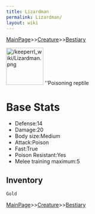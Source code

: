 ```yaml
---
title: Lizardman
permalink: Lizardman/
layout: wiki
---
```


[MainPage](/keeperrl_wiki/ "wikilink")>>[Creature](/keeperrl_wiki/Creature_Guide "wikilink")>>[Bestiary](/keeperrl_wiki/Bestiary "wikilink")

<img src="/keeperrl_wiki/Lizardman.png" title="fig:/keeperrl_wiki/Lizardman.png" alt="/keeperrl_wiki/Lizardman.png" width="100" />
''Poisoning reptile

Base Stats
==========

-   Defense:14
-   Damage:20
-   Body size:Medium
-   Attack:Poison
-   Fast:True
-   Poison Resistant:Yes
-   Melee training maximum:5

Inventory
---------

`Gold`

[MainPage](/keeperrl_wiki/ "wikilink")>>[Creature](/keeperrl_wiki/Creature_Guide "wikilink")>>[Bestiary](/keeperrl_wiki/Bestiary "wikilink")

